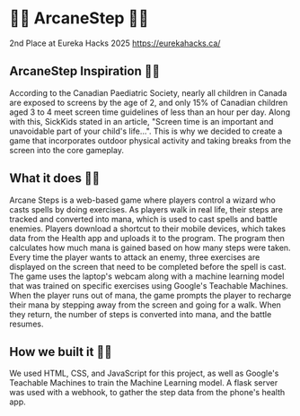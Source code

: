 # 🧙‍♂️ ArcaneStep 🧙‍♂️
2nd Place at Eureka Hacks 2025 https://eurekahacks.ca/

## ArcaneStep Inspiration 🧙‍♂️ 
According to the Canadian Paediatric Society, nearly all children in Canada are exposed to screens by the age of 2, and only 15% of Canadian children aged 3 to 4 meet screen time guidelines of less than an hour per day. Along with this, SickKids stated in an article, "Screen time is an important and unavoidable part of your child's life…". This is why we decided to create a game that incorporates outdoor physical activity and taking breaks from the screen into the core gameplay.
## What it does 🧙‍♂️ 
Arcane Steps is a web-based game where players control a wizard who casts spells by doing exercises. As players walk in real life, their steps are tracked and converted into mana, which is used to cast spells and battle enemies. Players download a shortcut to their mobile devices, which takes data from the Health app and uploads it to the program. The program then calculates how much mana is gained based on how many steps were taken. Every time the player wants to attack an enemy, three exercises are displayed on the screen that need to be completed before the spell is cast. The game uses the laptop's webcam along with a machine learning model that was trained on specific exercises using Google's Teachable Machines. When the player runs out of mana, the game prompts the player to recharge their mana by stepping away from the screen and going for a walk. When they return, the number of steps is converted into mana, and the battle resumes.
## How we built it 🧙‍♂️
We used HTML, CSS, and JavaScript for this project, as well as Google's Teachable Machines to train the Machine Learning model. A flask server was used with a webhook, to gather the step data from the phone's health app.
